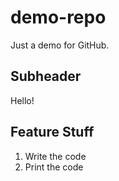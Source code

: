 # demo-repo
Just a demo for GitHub.

## Subheader

Hello!

## Feature Stuff

1. Write the code
2. Print the code

